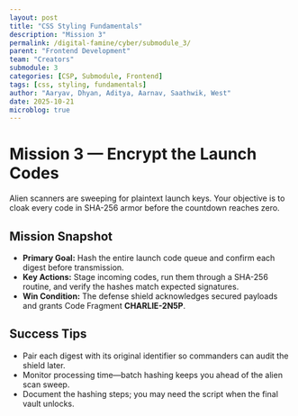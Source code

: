 ```yaml
---
layout: post
title: "CSS Styling Fundamentals"
description: "Mission 3"
permalink: /digital-famine/cyber/submodule_3/
parent: "Frontend Development"
team: "Creators"
submodule: 3
categories: [CSP, Submodule, Frontend]
tags: [css, styling, fundamentals]
author: "Aaryav, Dhyan, Aditya, Aarnav, Saathwik, West"
date: 2025-10-21
microblog: true
---
```


# Mission 3 — Encrypt the Launch Codes

Alien scanners are sweeping for plaintext launch keys. Your objective is to cloak every code in SHA-256 armor before the countdown reaches zero.

## Mission Snapshot

- **Primary Goal:** Hash the entire launch code queue and confirm each digest before transmission.
- **Key Actions:** Stage incoming codes, run them through a SHA-256 routine, and verify the hashes match expected signatures.
- **Win Condition:** The defense shield acknowledges secured payloads and grants Code Fragment **CHARLIE-2N5P**.

## Success Tips

- Pair each digest with its original identifier so commanders can audit the shield later.
- Monitor processing time—batch hashing keeps you ahead of the alien scan sweep.
- Document the hashing steps; you may need the script when the final vault unlocks.
